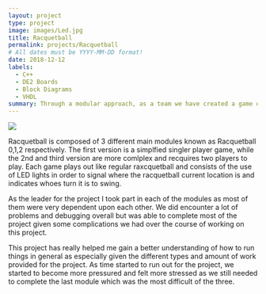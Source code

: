 ```yaml
---
layout: project
type: project
image: images/Led.jpg
title: Racquetball
permalink: projects/Racquetball
# All dates must be YYYY-MM-DD format!
date: 2018-12-12
labels:
  - C++
  - DE2 Boards
  - Block Diagrams
  - VHDL
summary: Through a modular approach, as a team we have created a game of an electronic version of racquetball through the use of C++ and programming them onto the Altera DE2 Boards.
---
```


<img class="ui medium right floated rounded image" src="../images/DE2.png">

Racquetball is composed of 3 different main modules known as Racquetball 0,1,2 respectively. The first version is a simplfied singler player game, while the 2nd and third version are more comlplex and recquires two players to play. Each game plays out
like regular raxcquetball and consists of the use of LED lights in order to signal where the racquetball current location is and indicates whoes turn it is to swing. 

As the leader for the project I took part in each of the modules as most of them were very dependent upon each other. We did encounter a lot of problems and debugging overall but was able to complete most of the project given some complications we had over the course of working on this project. 

This project has really helped me gain a better understanding of how to run things in general as especially given the different types and amount of work provided for the project. As time started to run out for the project, we started to become more pressured and felt more stressed as we still needed to complete the last module which was the most difficult of the three. 
 
